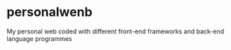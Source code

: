 # personalwenb
My personal web coded with different front-end frameworks and back-end language programmes
